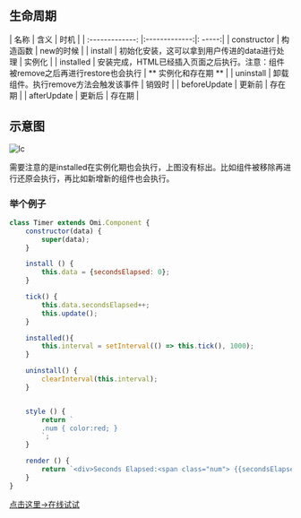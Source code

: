 <h2 id="生命周期">生命周期</h2>


|  名称  | 含义        | 时机  |
| :-------------: |:-------------:|: -----:|
| constructor  | 构造函数 | new的时候 |
| install  | 初始化安装，这可以拿到用户传进的data进行处理 | 实例化 |
| installed    | 安装完成，HTML已经插入页面之后执行。注意：组件被remove之后再进行restore也会执行   |   ** 实例化和存在期 ** |
| uninstall | 卸载组件。执行remove方法会触发该事件    |   销毁时 |
| beforeUpdate | 更新前     |   存在期 |
| afterUpdate | 更新后     |    存在期 |

## 示意图

![lc](http://images2015.cnblogs.com/blog/105416/201701/105416-20170119153018546-1566368987.png)
    
需要注意的是installed在实例化期也会执行，上图没有标出。比如组件被移除再进行还原会执行，再比如新增新的组件也会执行。
    
### 举个例子

```js
class Timer extends Omi.Component {
    constructor(data) {
        super(data);
    }

    install () {
        this.data = {secondsElapsed: 0};
    }

    tick() {
        this.data.secondsElapsed++;
        this.update();
    }

    installed(){
        this.interval = setInterval(() => this.tick(), 1000);
    }

    uninstall() {
        clearInterval(this.interval);
    }


    style () {
        return `
        .num { color:red; }
        `;
    }

    render () {
        return `<div>Seconds Elapsed:<span class="num"> {{secondsElapsed}}</span></div>`;
    }
}
```

<a href="http://alloyteam.github.io/omi/website/redirect.html?type=lifecycle" target="_blank">点击这里→在线试试</a>